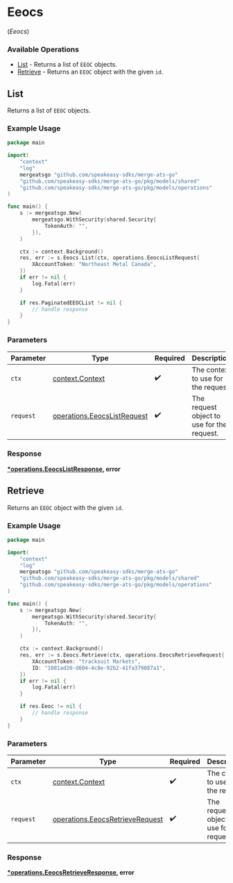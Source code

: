 # Eeocs
(*Eeocs*)

### Available Operations

* [List](#list) - Returns a list of `EEOC` objects.
* [Retrieve](#retrieve) - Returns an `EEOC` object with the given `id`.

## List

Returns a list of `EEOC` objects.

### Example Usage

```go
package main

import(
	"context"
	"log"
	mergeatsgo "github.com/speakeasy-sdks/merge-ats-go"
	"github.com/speakeasy-sdks/merge-ats-go/pkg/models/shared"
	"github.com/speakeasy-sdks/merge-ats-go/pkg/models/operations"
)

func main() {
    s := mergeatsgo.New(
        mergeatsgo.WithSecurity(shared.Security{
            TokenAuth: "",
        }),
    )

    ctx := context.Background()
    res, err := s.Eeocs.List(ctx, operations.EeocsListRequest{
        XAccountToken: "Northeast Metal Canada",
    })
    if err != nil {
        log.Fatal(err)
    }

    if res.PaginatedEEOCList != nil {
        // handle response
    }
}
```

### Parameters

| Parameter                                                                  | Type                                                                       | Required                                                                   | Description                                                                |
| -------------------------------------------------------------------------- | -------------------------------------------------------------------------- | -------------------------------------------------------------------------- | -------------------------------------------------------------------------- |
| `ctx`                                                                      | [context.Context](https://pkg.go.dev/context#Context)                      | :heavy_check_mark:                                                         | The context to use for the request.                                        |
| `request`                                                                  | [operations.EeocsListRequest](../../models/operations/eeocslistrequest.md) | :heavy_check_mark:                                                         | The request object to use for the request.                                 |


### Response

**[*operations.EeocsListResponse](../../models/operations/eeocslistresponse.md), error**


## Retrieve

Returns an `EEOC` object with the given `id`.

### Example Usage

```go
package main

import(
	"context"
	"log"
	mergeatsgo "github.com/speakeasy-sdks/merge-ats-go"
	"github.com/speakeasy-sdks/merge-ats-go/pkg/models/shared"
	"github.com/speakeasy-sdks/merge-ats-go/pkg/models/operations"
)

func main() {
    s := mergeatsgo.New(
        mergeatsgo.WithSecurity(shared.Security{
            TokenAuth: "",
        }),
    )

    ctx := context.Background()
    res, err := s.Eeocs.Retrieve(ctx, operations.EeocsRetrieveRequest{
        XAccountToken: "tracksuit Markets",
        ID: "1081ad20-d604-4c8e-92b2-41fa379087a1",
    })
    if err != nil {
        log.Fatal(err)
    }

    if res.Eeoc != nil {
        // handle response
    }
}
```

### Parameters

| Parameter                                                                          | Type                                                                               | Required                                                                           | Description                                                                        |
| ---------------------------------------------------------------------------------- | ---------------------------------------------------------------------------------- | ---------------------------------------------------------------------------------- | ---------------------------------------------------------------------------------- |
| `ctx`                                                                              | [context.Context](https://pkg.go.dev/context#Context)                              | :heavy_check_mark:                                                                 | The context to use for the request.                                                |
| `request`                                                                          | [operations.EeocsRetrieveRequest](../../models/operations/eeocsretrieverequest.md) | :heavy_check_mark:                                                                 | The request object to use for the request.                                         |


### Response

**[*operations.EeocsRetrieveResponse](../../models/operations/eeocsretrieveresponse.md), error**

